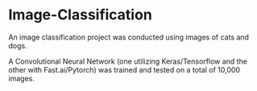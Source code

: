 # Image-Classification
An image classification project was conducted using images of cats and dogs.

A Convolutional Neural Network (one utilizing Keras/Tensorflow and the other with Fast.ai/Pytorch) was trained and tested on a total of 10,000 images.
